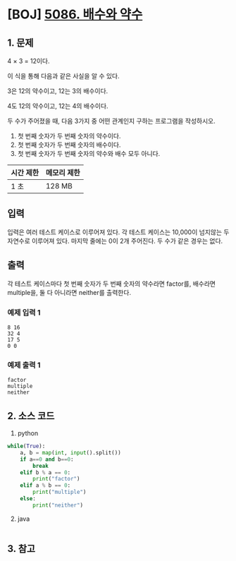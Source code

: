 # [BOJ] [5086. 배수와 약수](https://www.acmicpc.net/problem/5086)

## 1. 문제

4 × 3 = 12이다.

이 식을 통해 다음과 같은 사실을 알 수 있다.

3은 12의 약수이고, 12는 3의 배수이다.

4도 12의 약수이고, 12는 4의 배수이다.

두 수가 주어졌을 때, 다음 3가지 중 어떤 관계인지 구하는 프로그램을 작성하시오.

  1. 첫 번째 숫자가 두 번째 숫자의 약수이다.
  2. 첫 번째 숫자가 두 번째 숫자의 배수이다.
  3. 첫 번째 숫자가 두 번째 숫자의 약수와 배수 모두 아니다.


| 시간 제한 | 메모리 제한 |
|:------|:-------| 
| 1 초   | 128 MB |


## 입력

입력은 여러 테스트 케이스로 이루어져 있다. 각 테스트 케이스는 10,000이 넘지않는 두 자연수로 이루어져 있다. 마지막 줄에는 0이 2개 주어진다. 두 수가 같은 경우는 없다.


## 출력

각 테스트 케이스마다 첫 번째 숫자가 두 번째 숫자의 약수라면 factor를, 배수라면 multiple을, 둘 다 아니라면 neither를 출력한다.


### 예제 입력 1

```
8 16
32 4
17 5
0 0
```

### 예제 출력 1

```
factor
multiple
neither
```



## 2. 소스 코드

1. python

```python
while(True):
    a, b = map(int, input().split())
    if a==0 and b==0:
        break
    elif b % a == 0:
        print("factor")
    elif a % b == 0:
        print("multiple")
    else:
        print("neither")
```

2. java

```java

```


## 3. 참고

```

```



